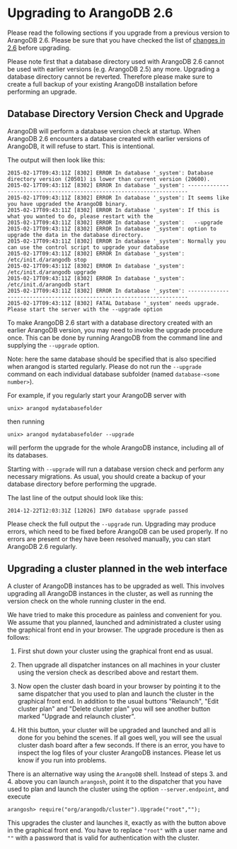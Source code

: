 Upgrading to ArangoDB 2.6
=========================

Please read the following sections if you upgrade from a previous version to
ArangoDB 2.6. Please be sure that you have checked the list of [changes in 2.6](../../ReleaseNotes/UpgradingChanges26.md)
before upgrading.

Please note first that a database directory used with ArangoDB 2.6
cannot be used with earlier versions (e.g. ArangoDB 2.5) any
more. Upgrading a database directory cannot be reverted. Therefore
please make sure to create a full backup of your existing ArangoDB
installation before performing an upgrade.

Database Directory Version Check and Upgrade
--------------------------------------------

ArangoDB will perform a database version check at startup. When ArangoDB 2.6
encounters a database created with earlier versions of ArangoDB, it will refuse
to start. This is intentional.

The output will then look like this:

```
2015-02-17T09:43:11Z [8302] ERROR In database '_system': Database directory version (20501) is lower than current version (20600).
2015-02-17T09:43:11Z [8302] ERROR In database '_system': ----------------------------------------------------------------------
2015-02-17T09:43:11Z [8302] ERROR In database '_system': It seems like you have upgraded the ArangoDB binary.
2015-02-17T09:43:11Z [8302] ERROR In database '_system': If this is what you wanted to do, please restart with the
2015-02-17T09:43:11Z [8302] ERROR In database '_system':   --upgrade
2015-02-17T09:43:11Z [8302] ERROR In database '_system': option to upgrade the data in the database directory.
2015-02-17T09:43:11Z [8302] ERROR In database '_system': Normally you can use the control script to upgrade your database
2015-02-17T09:43:11Z [8302] ERROR In database '_system':   /etc/init.d/arangodb stop
2015-02-17T09:43:11Z [8302] ERROR In database '_system':   /etc/init.d/arangodb upgrade
2015-02-17T09:43:11Z [8302] ERROR In database '_system':   /etc/init.d/arangodb start
2015-02-17T09:43:11Z [8302] ERROR In database '_system': ----------------------------------------------------------------------
2015-02-17T09:43:11Z [8302] FATAL Database '_system' needs upgrade. Please start the server with the --upgrade option
```

To make ArangoDB 2.6 start with a database directory created with an earlier
ArangoDB version, you may need to invoke the upgrade procedure once.  This can
be done by running ArangoDB from the command line and supplying the `--upgrade`
option.

Note: here the same database should be specified that is also specified when
arangod is started regularly. Please do not run the `--upgrade` command on each
individual database subfolder (named `database-<some number>`).
 
For example, if you regularly start your ArangoDB server with

    unix> arangod mydatabasefolder

then running

    unix> arangod mydatabasefolder --upgrade

will perform the upgrade for the whole ArangoDB instance, including all of its
databases.

Starting with `--upgrade` will run a database version check and perform any
necessary migrations. As usual, you should create a backup of your database
directory before performing the upgrade.

The last line of the output should look like this:
```
2014-12-22T12:03:31Z [12026] INFO database upgrade passed
```

Please check the full output the `--upgrade` run. Upgrading may produce errors, which need
to be fixed before ArangoDB can be used properly. If no errors are present or
they have been resolved manually, you can start ArangoDB 2.6 regularly.

Upgrading a cluster planned in the web interface
------------------------------------------------

A cluster of ArangoDB instances has to be upgraded as well. This
involves upgrading all ArangoDB instances in the cluster, as well as
running the version check on the whole running cluster in the end.

We have tried to make this procedure as painless and convenient for you.
We assume that you planned, launched and administrated a cluster using the
graphical front end in your browser. The upgrade procedure is then as
follows:

  1. First shut down your cluster using the graphical front end as
     usual.

  2. Then upgrade all dispatcher instances on all machines in your
     cluster using the version check as described above and restart them.

  3. Now open the cluster dash board in your browser by pointing it to
     the same dispatcher that you used to plan and launch the cluster in 
     the graphical front end. In addition to the usual buttons
     "Relaunch", "Edit cluster plan" and "Delete cluster plan" you will
     see another button marked "Upgrade and relaunch cluster".

  4. Hit this button, your cluster will be upgraded and launched and
     all is done for you behind the scenes. If all goes well, you will
     see the usual cluster dash board after a few seconds. If there is 
     an error, you have to inspect the log files of your cluster
     ArangoDB instances. Please let us know if you run into problems.

There is an alternative way using the `ArangoDB` shell. Instead of
steps 3. and 4. above you can launch `arangosh`, point it to the dispatcher
that you have used to plan and launch the cluster using the option
``--server.endpoint``, and execute

    arangosh> require("org/arangodb/cluster").Upgrade("root","");

This upgrades the cluster and launches it, exactly as with the button 
above in the graphical front end. You have to replace `"root"` with
a user name and `""` with a password that is valid for authentication
with the cluster.

